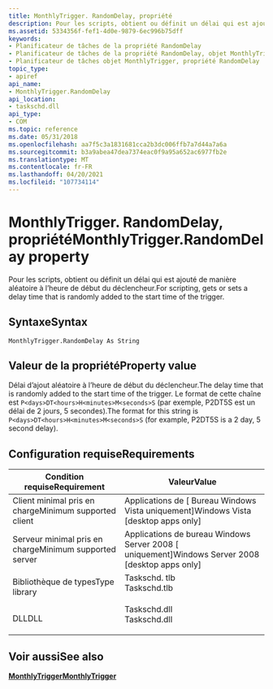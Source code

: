 ```yaml
---
title: MonthlyTrigger. RandomDelay, propriété
description: Pour les scripts, obtient ou définit un délai qui est ajouté de manière aléatoire à l’heure de début du déclencheur. | MonthlyTrigger. RandomDelay, propriété
ms.assetid: 5334356f-fef1-4d0e-9879-6ec996b75dff
keywords:
- Planificateur de tâches de la propriété RandomDelay
- Planificateur de tâches de la propriété RandomDelay, objet MonthlyTrigger
- Planificateur de tâches objet MonthlyTrigger, propriété RandomDelay
topic_type:
- apiref
api_name:
- MonthlyTrigger.RandomDelay
api_location:
- taskschd.dll
api_type:
- COM
ms.topic: reference
ms.date: 05/31/2018
ms.openlocfilehash: aa7f5c3a1831681cca2b3dc006ffb7a7d44a7a6a
ms.sourcegitcommit: b3a9abea47dea7374eac0f9a95a652ac6977fb2e
ms.translationtype: MT
ms.contentlocale: fr-FR
ms.lasthandoff: 04/20/2021
ms.locfileid: "107734114"
---
```

# <a name="monthlytriggerrandomdelay-property"></a><span data-ttu-id="a8a8d-107">MonthlyTrigger. RandomDelay, propriété</span><span class="sxs-lookup"><span data-stu-id="a8a8d-107">MonthlyTrigger.RandomDelay property</span></span>

<span data-ttu-id="a8a8d-108">Pour les scripts, obtient ou définit un délai qui est ajouté de manière aléatoire à l’heure de début du déclencheur.</span><span class="sxs-lookup"><span data-stu-id="a8a8d-108">For scripting, gets or sets a delay time that is randomly added to the start time of the trigger.</span></span>

## <a name="syntax"></a><span data-ttu-id="a8a8d-109">Syntaxe</span><span class="sxs-lookup"><span data-stu-id="a8a8d-109">Syntax</span></span>


```VB
MonthlyTrigger.RandomDelay As String
```



## <a name="property-value"></a><span data-ttu-id="a8a8d-110">Valeur de la propriété</span><span class="sxs-lookup"><span data-stu-id="a8a8d-110">Property value</span></span>

<span data-ttu-id="a8a8d-111">Délai d’ajout aléatoire à l’heure de début du déclencheur.</span><span class="sxs-lookup"><span data-stu-id="a8a8d-111">The delay time that is randomly added to the start time of the trigger.</span></span> <span data-ttu-id="a8a8d-112">Le format de cette chaîne est `P<days>DT<hours>H<minutes>M<seconds>S` (par exemple, P2DT5S est un délai de 2 jours, 5 secondes).</span><span class="sxs-lookup"><span data-stu-id="a8a8d-112">The format for this string is `P<days>DT<hours>H<minutes>M<seconds>S` (for example, P2DT5S is a 2 day, 5 second delay).</span></span>

## <a name="requirements"></a><span data-ttu-id="a8a8d-113">Configuration requise</span><span class="sxs-lookup"><span data-stu-id="a8a8d-113">Requirements</span></span>



| <span data-ttu-id="a8a8d-114">Condition requise</span><span class="sxs-lookup"><span data-stu-id="a8a8d-114">Requirement</span></span> | <span data-ttu-id="a8a8d-115">Valeur</span><span class="sxs-lookup"><span data-stu-id="a8a8d-115">Value</span></span> |
|-------------------------------------|-----------------------------------------------------------------------------------------|
| <span data-ttu-id="a8a8d-116">Client minimal pris en charge</span><span class="sxs-lookup"><span data-stu-id="a8a8d-116">Minimum supported client</span></span><br/> | <span data-ttu-id="a8a8d-117">Applications de \[ Bureau Windows Vista uniquement\]</span><span class="sxs-lookup"><span data-stu-id="a8a8d-117">Windows Vista \[desktop apps only\]</span></span><br/>                                          |
| <span data-ttu-id="a8a8d-118">Serveur minimal pris en charge</span><span class="sxs-lookup"><span data-stu-id="a8a8d-118">Minimum supported server</span></span><br/> | <span data-ttu-id="a8a8d-119">Applications de bureau Windows Server 2008 \[ uniquement\]</span><span class="sxs-lookup"><span data-stu-id="a8a8d-119">Windows Server 2008 \[desktop apps only\]</span></span><br/>                                    |
| <span data-ttu-id="a8a8d-120">Bibliothèque de types</span><span class="sxs-lookup"><span data-stu-id="a8a8d-120">Type library</span></span><br/>             | <dl> <span data-ttu-id="a8a8d-121"><dt>Taskschd. tlb</dt></span><span class="sxs-lookup"><span data-stu-id="a8a8d-121"><dt>Taskschd.tlb</dt></span></span> </dl> |
| <span data-ttu-id="a8a8d-122">DLL</span><span class="sxs-lookup"><span data-stu-id="a8a8d-122">DLL</span></span><br/>                      | <dl> <span data-ttu-id="a8a8d-123"><dt>Taskschd.dll</dt></span><span class="sxs-lookup"><span data-stu-id="a8a8d-123"><dt>Taskschd.dll</dt></span></span> </dl> |



## <a name="see-also"></a><span data-ttu-id="a8a8d-124">Voir aussi</span><span class="sxs-lookup"><span data-stu-id="a8a8d-124">See also</span></span>

<dl> <dt>

[<span data-ttu-id="a8a8d-125">**MonthlyTrigger**</span><span class="sxs-lookup"><span data-stu-id="a8a8d-125">**MonthlyTrigger**</span></span>](monthlytrigger.md)
</dt> </dl>

 

 





